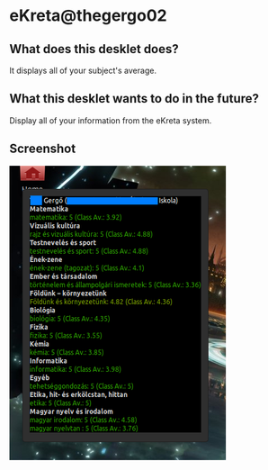 # eKreta@thegergo02

## What does this desklet does?
It displays all of your subject's average.

## What this desklet wants to do in the future?
Display all of your information from the eKreta system.

## Screenshot
![screenshot.png](screenshot.png)
